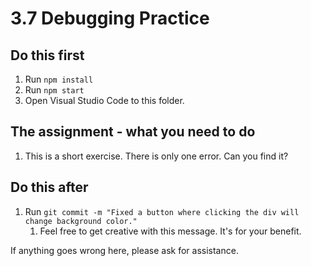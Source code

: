 # 3.7 Debugging Practice

## Do this first

1. Run `npm install`
2. Run `npm start`
3. Open Visual Studio Code to this folder.

## The assignment - what you need to do

1. This is a short exercise. There is only one error. Can you find it?


## Do this after

1. Run `git commit -m "Fixed a button where clicking the div will change background color."`
   1. Feel free to get creative with this message. It's for your benefit.

If anything goes wrong here, please ask for assistance.